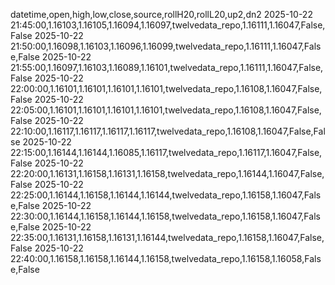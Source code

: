 datetime,open,high,low,close,source,rollH20,rollL20,up2,dn2
2025-10-22 21:45:00,1.16103,1.16105,1.16094,1.16097,twelvedata_repo,1.16111,1.16047,False,False
2025-10-22 21:50:00,1.16098,1.16103,1.16096,1.16099,twelvedata_repo,1.16111,1.16047,False,False
2025-10-22 21:55:00,1.16097,1.16103,1.16089,1.16101,twelvedata_repo,1.16111,1.16047,False,False
2025-10-22 22:00:00,1.16101,1.16101,1.16101,1.16101,twelvedata_repo,1.16108,1.16047,False,False
2025-10-22 22:05:00,1.16101,1.16101,1.16101,1.16101,twelvedata_repo,1.16108,1.16047,False,False
2025-10-22 22:10:00,1.16117,1.16117,1.16117,1.16117,twelvedata_repo,1.16108,1.16047,False,False
2025-10-22 22:15:00,1.16144,1.16144,1.16085,1.16117,twelvedata_repo,1.16117,1.16047,False,False
2025-10-22 22:20:00,1.16131,1.16158,1.16131,1.16158,twelvedata_repo,1.16144,1.16047,False,False
2025-10-22 22:25:00,1.16144,1.16158,1.16144,1.16144,twelvedata_repo,1.16158,1.16047,False,False
2025-10-22 22:30:00,1.16144,1.16158,1.16144,1.16158,twelvedata_repo,1.16158,1.16047,False,False
2025-10-22 22:35:00,1.16131,1.16158,1.16131,1.16144,twelvedata_repo,1.16158,1.16047,False,False
2025-10-22 22:40:00,1.16158,1.16158,1.16144,1.16158,twelvedata_repo,1.16158,1.16058,False,False
